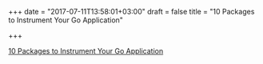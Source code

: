 +++
date = "2017-07-11T13:58:01+03:00"
draft = false
title = "10 Packages to Instrument Your Go Application"

+++

<p><a href="https://pocketgophers.com/10-to-instrument">10 Packages to Instrument Your Go Application</a></p>